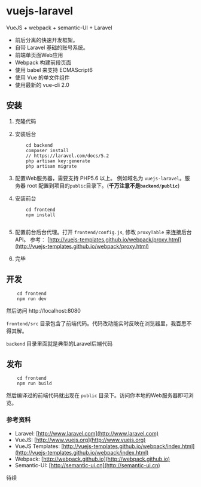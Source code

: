 # vuejs-laravel
VueJS + webpack + semantic-UI + Laravel


- 前后分离的快速开发框架。 
- 自带 Laravel 基础的账号系统。
- 前端单页面Web应用
- Webpack 构建前段页面
- 使用 babel 来支持 ECMAScript6
- 使用 Vue 的单文件组件
- 使用最新的 vue-cli 2.0


## 安装

1. 克隆代码
2. 安装后台

    ```
        cd backend
        composer install
        // https://laravel.com/docs/5.2
        php artisan key:generate
        php artisan migrate
    ```

3. 配置Web服务器，需要支持 PHP5.6 以上。 例如域名为 `vuejs-laravel`。服务器 root 配置到项目的`public`目录下。(**千万注意不是`backend/public`**)
4. 安装前台

    ```
        cd frontend
        npm install
        
    ```

5. 配置前台后台代理。打开 `frontend/config.js`, 修改 `proxyTable` 来连接后台API。 参考： [http://vuejs-templates.github.io/webpack/proxy.html](http://vuejs-templates.github.io/webpack/proxy.html)
6. 完毕

## 开发

```
    cd frontend
    npm run dev
```

然后访问 http://localhost:8080 

``` frontend/src ``` 目录包含了前端代码。代码改动能实时反映在浏览器里，我百思不得其解。

``` backend ``` 目录里面就是典型的Laravel后端代码

## 发布

```
    cd frontend
    npm run build
```

然后编译过的前端代码就出现在 ``` public ``` 目录下。访问你本地的Web服务器即可浏览。

### 参考资料

- Laravel: [http://www.laravel.com](http://www.laravel.com)
- VueJS:  [http://www.vuejs.org](http://www.vuejs.org)
- VueJS Templates: [http://vuejs-templates.github.io/webpack/index.html](http://vuejs-templates.github.io/webpack/index.html)
- Webpack: [http://webpack.github.io](http://webpack.github.io)
- Semantic-UI: [http://semantic-ui.cn](http://semantic-ui.cn)

待续
